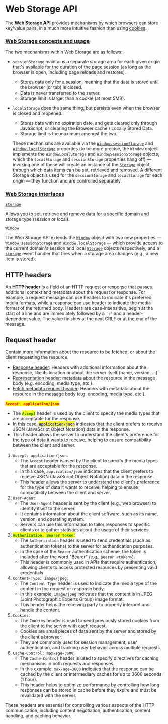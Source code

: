 # Web Storage API

The **Web Storage API** provides mechanisms by which browsers can store key/value pairs, in a much more intuitive fashion than using [cookies](https://developer.mozilla.org/en-US/docs/Glossary/Cookie).

### [Web Storage concepts and usage](https://developer.mozilla.org/en-US/docs/Web/API/Web\_Storage\_API#web\_storage\_concepts\_and\_usage) <a href="#web_storage_concepts_and_usage" id="web_storage_concepts_and_usage"></a>

The two mechanisms within Web Storage are as follows:

* `sessionStorage` maintains a separate storage area for each given origin that's available for the duration of the page session (as long as the browser is open, including page reloads and restores).
  * Stores data only for a session, meaning that the data is stored until the browser (or tab) is closed.
  * Data is never transferred to the server.
  * Storage limit is larger than a cookie (at most 5MB).
*   `localStorage` does the same thing, but persists even when the browser is closed and reopened.

    * Stores data with no expiration date, and gets cleared only through JavaScript, or clearing the Browser cache / Locally Stored Data.
    * Storage limit is the maximum amongst the two.

    These mechanisms are available via the [`Window.sessionStorage`](https://developer.mozilla.org/en-US/docs/Web/API/Window/sessionStorage) and [`Window.localStorage`](https://developer.mozilla.org/en-US/docs/Web/API/Window/localStorage) properties (to be more precise, the `Window` object implements the `WindowLocalStorage` and `WindowSessionStorage` objects, which the `localStorage` and `sessionStorage` properties hang off) — invoking one of these will create an instance of the [`Storage`](https://developer.mozilla.org/en-US/docs/Web/API/Storage) object, through which data items can be set, retrieved and removed. A different Storage object is used for the `sessionStorage` and `localStorage` for each origin — they function and are controlled separately.

### [Web Storage interfaces](https://developer.mozilla.org/en-US/docs/Web/API/Web\_Storage\_API#web\_storage\_interfaces) <a href="#web_storage_interfaces" id="web_storage_interfaces"></a>

[`Storage`](https://developer.mozilla.org/en-US/docs/Web/API/Storage)

Allows you to set, retrieve and remove data for a specific domain and storage type (session or local).

[`Window`](https://developer.mozilla.org/en-US/docs/Web/API/Window)

The Web Storage API extends the [`Window`](https://developer.mozilla.org/en-US/docs/Web/API/Window) object with two new properties — [`Window.sessionStorage`](https://developer.mozilla.org/en-US/docs/Web/API/Window/sessionStorage) and [`Window.localStorage`](https://developer.mozilla.org/en-US/docs/Web/API/Window/localStorage) — which provide access to the current domain's session and local [`Storage`](https://developer.mozilla.org/en-US/docs/Web/API/Storage) objects respectively, and a [`storage`](https://developer.mozilla.org/en-US/docs/Web/API/Window/storage\_event) event handler that fires when a storage area changes (e.g., a new item is stored).

## HTTP headers

An **HTTP header** is a field of an HTTP request or response that passes additional context and metadata about the request or response. For example, a request message can use headers to indicate it's preferred media formats, while a response can use header to indicate the media format of the returned body. Headers are case-insensitive, begin at the start of a line and are immediately followed by a `':'` and a header-dependent value. The value finishes at the next CRLF or at the end of the message.

## Request header

Contain more information about the resource to be fetched, or about the client requesting the resource.

* [Response header](https://developer.mozilla.org/en-US/docs/Glossary/Response\_header): Headers with additional information about the response, like its location or about the server itself (name, version, …).
* [Representation header](https://developer.mozilla.org/en-US/docs/Glossary/Representation\_header): metadata about the resource in the message body (e.g. encoding, media type, etc.).
* [Fetch metadata request header](https://developer.mozilla.org/en-US/docs/Glossary/Fetch\_metadata\_request\_header): Headers with metadata about the resource in the message body (e.g. encoding, media type, etc.).

<mark style="color:red;">**`Accept: application/json`**</mark>:

* The <mark style="color:green;">**`Accept`**</mark> header is used by the client to specify the media types that are acceptable for the response.
* In this case, <mark style="color:blue;">**`application/json`**</mark> indicates that the client prefers to receive JSON (JavaScript Object Notation) data in the response.
* This header allows the server to understand the client's preference for the type of data it wants to receive, helping to ensure compatibility between the client and server.

1. `Accept: application/json`:
   * The `Accept` header is used by the client to specify the media types that are acceptable for the response.
   * In this case, `application/json` indicates that the client prefers to receive JSON (JavaScript Object Notation) data in the response.
   * This header allows the server to understand the client's preference for the type of data it wants to receive, helping to ensure compatibility between the client and server.
2. `User-Agent`:
   * The `User-Agent` header is sent by the client (e.g., web browser) to identify itself to the server.
   * It contains information about the client software, such as its name, version, and operating system.
   * Servers can use this information to tailor responses to specific clients or to gather statistics about the usage of their services.
3. <mark style="color:green;">**`Authorization: Bearer token`**</mark><mark style="color:green;">**:**</mark>
   * The `Authorization` header is used to send credentials (such as authentication tokens) to the server for authentication purposes.
   * In the case of the `Bearer` authentication scheme, the token is included after the word "Bearer" (e.g., `Bearer <token>`).
   * This header is commonly used in APIs that require authentication, allowing clients to access protected resources by presenting valid credentials.
4. `Content-Type: image/jpeg`:
   * The `Content-Type` header is used to indicate the media type of the content in the request or response body.
   * In this example, `image/jpeg` indicates that the content is in JPEG (Joint Photographic Experts Group) image format.
   * This header helps the receiving party to properly interpret and handle the content.
5. `Cookies`:
   * The `Cookies` header is used to send previously stored cookies from the client to the server with each request.
   * Cookies are small pieces of data sent by the server and stored by the client's browser.
   * They are commonly used for session management, user authentication, and tracking user behavior across multiple requests.
6. `Cache-Control: max-age=3600`:
   * The `Cache-Control` header is used to specify directives for caching mechanisms in both requests and responses.
   * In this example, `max-age=3600` indicates that the response can be cached by the client or intermediary caches for up to 3600 seconds (1 hour).
   * This header helps to optimize performance by controlling how long responses can be stored in cache before they expire and must be revalidated with the server.

These headers are essential for controlling various aspects of the HTTP communication, including content negotiation, authentication, content handling, and caching behavior.
